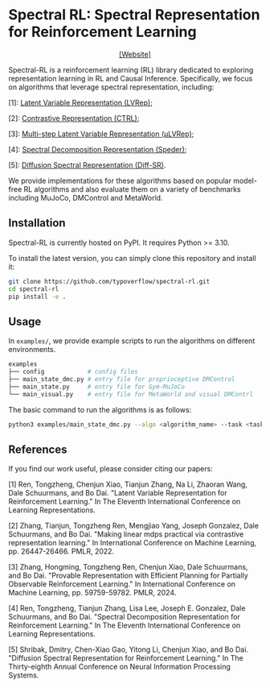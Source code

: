# Spectral RL: Spectral Representation for Reinforcement Learning

<p align="center">
  <a href="https://haotiansun14.github.io/rl-rep-page/">[Website]</a>
</p>

Spectral-RL is a reinforcement learning (RL) library dedicated to exploring representation learning in RL and Causal Inference. Specifically, we focus on algorithms that leverage spectral representation, including:

[1]: [Latent Variable Representation (LVRep)](https://arxiv.org/abs/2212.08765);

[2]: [Contrastive Representation (CTRL)](https://arxiv.org/abs/2207.07150);

[3]: [Multi-step Latent Variable Representation (μLVRep)](https://arxiv.org/abs/2311.12244);

[4]: [Spectral Decomposition Representation (Speder)](https://arxiv.org/abs/2208.09515);

[5]: [Diffusion Spectral Representation (Diff-SR)](https://arxiv.org/abs/2406.16121).

We provide implementations for these algorithms based on popular model-free RL algorithms and also evaluate them on a variety of benchmarks including MuJoCo, DMControl and MetaWorld.

## Installation
Spectral-RL is currently hosted on PyPI. It requires Python >= 3.10.

To install the latest version, you can simply clone this repository and install it:
```bash
git clone https://github.com/typoverflow/spectral-rl.git
cd spectral-rl
pip install -e .
```

## Usage
In `examples/`, we provide example scripts to run the algorithms on different environments.
```bash
examples
├── config            # config files
├── main_state_dmc.py # entry file for proprioceptive DMControl
├── main_state.py     # entry file for Gym-MuJoCo
└── main_visual.py    # entry file for MetaWorld and visual DMContrl
```

The basic command to run the algorithms is as follows:
```bash
python3 examples/main_state_dmc.py --algo <algorithm_name> --task <task_name>
```

## References
If you find our work useful, please consider citing our papers:

[1] Ren, Tongzheng, Chenjun Xiao, Tianjun Zhang, Na Li, Zhaoran Wang, Dale Schuurmans, and Bo Dai. "Latent Variable Representation for Reinforcement Learning." In The Eleventh International Conference on Learning Representations.

[2] Zhang, Tianjun, Tongzheng Ren, Mengjiao Yang, Joseph Gonzalez, Dale Schuurmans, and Bo Dai. "Making linear mdps practical via contrastive representation learning." In International Conference on Machine Learning, pp. 26447-26466. PMLR, 2022.

[3] Zhang, Hongming, Tongzheng Ren, Chenjun Xiao, Dale Schuurmans, and Bo Dai. "Provable Representation with Efficient Planning for Partially Observable Reinforcement Learning." In International Conference on Machine Learning, pp. 59759-59782. PMLR, 2024.

[4] Ren, Tongzheng, Tianjun Zhang, Lisa Lee, Joseph E. Gonzalez, Dale Schuurmans, and Bo Dai. "Spectral Decomposition Representation for Reinforcement Learning." In The Eleventh International Conference on Learning Representations.

[5] Shribak, Dmitry, Chen-Xiao Gao, Yitong Li, Chenjun Xiao, and Bo Dai. "Diffusion Spectral Representation for Reinforcement Learning." In The Thirty-eighth Annual Conference on Neural Information Processing Systems.
